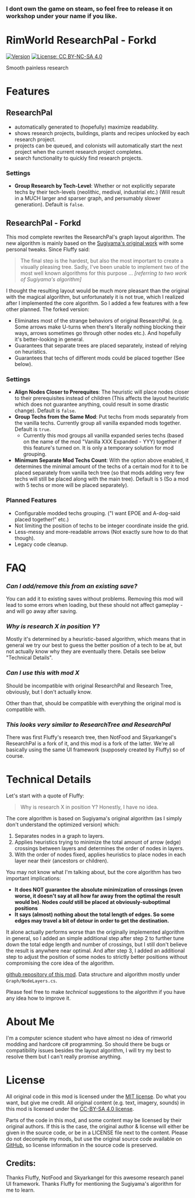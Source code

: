 ### I dont own the game on steam, so feel free to release it on workshop under your name if you like.



# RimWorld ResearchPal - Forkd

[![Version](https://img.shields.io/badge/Rimworld-1.2-green.svg)](http://rimworldgame.com/)
[![License: CC BY-NC-SA 4.0](https://img.shields.io/badge/License-CC%20BY--NC--SA%204.0-blue.svg)](http://creativecommons.org/licenses/by-nc-sa/4.0/)

Smooth painless research

# Features

## ResearchPal

- automatically generated to (hopefully) maximize readability. 
- shows research projects, buildings, plants and recipes unlocked by each research project.
- projects can be queued, and colonists will automatically start the next project when the current research project completes.
- search functionality to quickly find research projects.

### Settings

- **Group Research by Tech-Level**: Whether or not explicitly separate techs by their tech-levels (neolithic, medival, industrial etc.) (Will result in a MUCH larger and sparser graph, and persumably slower generation). Default is `false`.

## ResearchPal - Forkd

This mod complete rewrites the ResearchPal's graph layout algorithm. The new algorithm is mainly based on the [Sugiyama's original work](https://ieeexplore.ieee.org/abstract/document/4308636) with some personal tweaks. Since Fluffy said:

> The final step is the hardest, but also the most important to create a visually pleasing tree. Sadly, I've been unable to implement two of the most well known algorithms for this purpose ... *[referring to two work of Sugiyama's algorithm]*

I thought the resulting layout would be much more pleasant than the original with the magical algorithm, but unfortunately it is not true, which I realized after I implemented the core algorithm. So I added a few features with a few other planned. The forked version:

- Eliminates most of the strange behaviors of original ResearchPal. (e.g. Some arrows make U-turns when there's literally nothing blocking their ways, arrows sometimes go through other nodes etc.). And hopefully it's better-looking in general.
- Guarantees that separate trees are placed separately, instead of relying on heuristics.
- Guarantees that techs of different mods could be placed together (See below).

### Settings

- **Align Nodes Closer to Prerequites**: The heuristic will place nodes closer to their prerequisites instead of children (This affects the layout heuristic which does not guarantee anything, could result in some drastic change). Default is `false`.
- **Group Techs from the Same Mod**: Put techs from mods separately from the vanilla techs. Currently group all vanilla expanded mods together. Default is `true`.
    + Currently this mod groups all vanilla expanded series techs (based on the name of the mod "Vanilla XXX Expanded - YYY) together if this feature's turned on. It is only a temporary solution for mod grouping.
- **Minimum Separate Mod Techs Count**: With the option above enabled, it determines the minimal amount of the techs of a certain mod for it to be placed separately from vanilla tech tree (so that mods adding very few techs will still be placed along with the main tree). Default is `5` (So a mod with 5 techs or more will be placed separately).

### Planned Features

- Configurable modded techs grouping. ("I want EPOE and A-dog-said placed together!" etc.)
- Not limiting the position of techs to be integer coordinate inside the grid.
- Less-messy and more-readable arrows (Not exactly sure how to do that though).
- Legacy code cleanup.
 
# FAQ

### *Can I add/remove this from an existing save?*

You can add it to existing saves without problems. Removing this mod will lead to some errors when loading, but these should not affect gameplay - and will go away after saving.

### *Why is research X in position Y?*

Mostly it's determined by a heuristic-based algorithm, which means that in general we try our best to guess the better position of a tech to be at, but not actually know why they are eventually there. Details see below "Technical Details".

### *Can I use this with mod X*

Should be incompatible with original ResearchPal and Research Tree, obviously, but I don't actually know.

Other than that, should be compatible with everything the original mod is compatible with.

### *This looks very similar to ResearchTree and ResearchPal*

There was first Fluffy's research tree, then NotFood and Skyarkangel's ResearchPal is
a fork of it, and this mod is a fork of the latter. We're all basically using the same UI framework (supposely created by Fluffy) so of course.

# Technical Details

Let's start with a quote of Fluffy:

> Why is research X in position Y? Honestly, I have no idea. 

The core algorithm is based on Sugiyama's original algorithm (as I simply don't understand the optimized version) which:

1. Separates nodes in a graph to layers.
2. Applies heuristics trying to minimize the total amount of arrow (edge) crossings between layers and determines the order of nodes in layers.
3. With the order of nodes fixed, applies heuristics to place nodes in each layer near their (ancestors or children).

You may not know what I'm talking about, but the core algorithm has two important implications:

- **It does NOT guarantee the absolute minimization of crossings (even worse, it doesn't say at all how far away from the optimal the result would be). Nodes _could_ still be placed at obviously-suboptimal positions**
- **It says (almost) nothing about the total length of edges. So some edges may travel a bit of detour in order to get the destination.**

It alone actually performs worse than the originally implemented algorithm in general, so I added an simple additional step after step 2 to further
tune down the total edge length and number of crossings, but I still don't believe the result is anywhere near optimal.
And after step 3, I added an additional step to adjust the position of some nodes to strictly better positions without compromising the core idea of the algorithm.

[github repository of this mod](https://github.com/VinaLx/RimWorld-ResearchPal). Data structure and algorithm mostly under `Graph/NodeLayers.cs`.

Please feel free to make _technical_ suggestions to the algorithm if you have any idea how to improve it.

# About Me

I'm a computer science student who have almost no idea of rimworld modding and hardcore c# programming. So should there be bugs or compatibility issues besides
the layout algorithm, I will try my best to resolve them but I can't really promise anything.

# License

All original code in this mod is licensed under the [MIT license](https://opensource.org/licenses/MIT). Do what you want, but give me credit. 
All original content (e.g. text, imagery, sounds) in this mod is licensed under the [CC-BY-SA 4.0 license](http://creativecommons.org/licenses/by-sa/4.0/).

Parts of the code in this mod, and some content may be licensed by their original authors. If this is the case, the original author & license will either be given in the source code, or be in a LICENSE file next to the content. Please do not decompile my mods, but use the original source code available on [GitHub](https://github.com/FluffierThanThou/ResearchTree/), so license information in the source code is preserved.

## Credits:

Thanks Fluffy, NotFood and Skyarkangel for this awesome research panel UI framework.
Thanks Fluffy for mentioning the Sugiyama's algorithm for me to learn.
